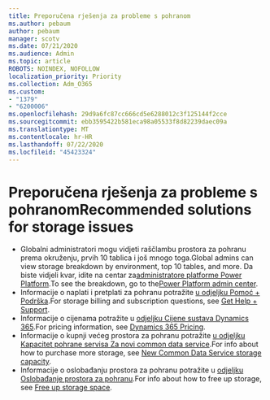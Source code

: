 ```yaml
---
title: Preporučena rješenja za probleme s pohranom
ms.author: pebaum
author: pebaum
manager: scotv
ms.date: 07/21/2020
ms.audience: Admin
ms.topic: article
ROBOTS: NOINDEX, NOFOLLOW
localization_priority: Priority
ms.collection: Adm_O365
ms.custom:
- "1379"
- "6200006"
ms.openlocfilehash: 29d9a6fc87cc666cd5e6288012c3f125144f2cce
ms.sourcegitcommit: ebb3595422b581eca98a05533f8d82239daec09a
ms.translationtype: MT
ms.contentlocale: hr-HR
ms.lasthandoff: 07/22/2020
ms.locfileid: "45423324"
---
```

# <a name="recommended-solutions-for-storage-issues"></a><span data-ttu-id="d5290-102">Preporučena rješenja za probleme s pohranom</span><span class="sxs-lookup"><span data-stu-id="d5290-102">Recommended solutions for storage issues</span></span>

- <span data-ttu-id="d5290-103">Globalni administratori mogu vidjeti raščlambu prostora za pohranu prema okruženju, prvih 10 tablica i još mnogo toga.</span><span class="sxs-lookup"><span data-stu-id="d5290-103">Global admins can view storage breakdown by environment, top 10 tables, and more.</span></span> <span data-ttu-id="d5290-104">Da biste vidjeli kvar, idite na centar za[administratore platforme Power Platform](https://admin.powerplatform.microsoft.com/analytics/d365ce).</span><span class="sxs-lookup"><span data-stu-id="d5290-104">To see the breakdown, go to the[Power Platform admin center](https://admin.powerplatform.microsoft.com/analytics/d365ce).</span></span> 
- <span data-ttu-id="d5290-105">Informacije o naplati i pretplati za pohranu potražite [u odjeljku Pomoć + Podrška](https://docs.microsoft.com/dynamics365/customer-engagement/admin/contact-information-microsoft-dynamics-365-online-billing-support).</span><span class="sxs-lookup"><span data-stu-id="d5290-105">For storage billing and subscription questions, see [Get Help + Support](https://docs.microsoft.com/dynamics365/customer-engagement/admin/contact-information-microsoft-dynamics-365-online-billing-support).</span></span>
- <span data-ttu-id="d5290-106">Informacije o cijenama potražite u [odjeljku Cijene sustava Dynamics 365](https://dynamics.microsoft.com/pricing/).</span><span class="sxs-lookup"><span data-stu-id="d5290-106">For pricing information, see [Dynamics 365 Pricing](https://dynamics.microsoft.com/pricing/).</span></span>
- <span data-ttu-id="d5290-107">Informacije o kupnji većeg prostora za pohranu potražite [u odjeljku Kapacitet pohrane servisa Za novi common data service](https://go.microsoft.com/fwlink/p/?linkid=2010782).</span><span class="sxs-lookup"><span data-stu-id="d5290-107">For info about how to purchase more storage, see [New Common Data Service storage capacity](https://go.microsoft.com/fwlink/p/?linkid=2010782).</span></span>
- <span data-ttu-id="d5290-108">Informacije o oslobađanju prostora za pohranu potražite u [odjeljku Oslobađanje prostora za pohranu](https://go.microsoft.com/fwlink/p/?linkid=2011105).</span><span class="sxs-lookup"><span data-stu-id="d5290-108">For info about how to free up storage, see [Free up storage space](https://go.microsoft.com/fwlink/p/?linkid=2011105).</span></span>